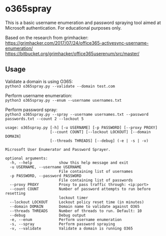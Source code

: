 # o365spray

This is a basic username enumeration and password spraying tool aimed at Microsoft authentication. For educational purposes only.

Based on the research from grimhacker:<br>
https://grimhacker.com/2017/07/24/office365-activesync-username-enumeration/<br>
https://bitbucket.org/grimhacker/office365userenum/src/master/

## Usage
Validate a domain is using O365:<br>
`python3 o365spray.py --validate --domain test.com`

Perform username enumeration:<br>
`python3 o365spray.py --enum --username usernames.txt`

Perform password spray:<br>
`python3 o365spray.py --spray --username usernames.txt --password passwords.txt --count 2 --lockout 5`


```
usage: o365spray.py [-h] [-u USERNAME] [-p PASSWORD] [--proxy PROXY]
                    [--count COUNT] [--lockout LOCKOUT] [--domain DOMAIN]
                    [--threads THREADS] [--debug] (-e | -s | -v)

Microsoft User Enumerator and Password Sprayer.

optional arguments:
  -h, --help            show this help message and exit
  -u USERNAME, --username USERNAME
                        File containing list of usernames
  -p PASSWORD, --password PASSWORD
                        File containing list of passwords
  --proxy PROXY         Proxy to pass traffic through: <ip:port>
  --count COUNT         Number of password attempts to run before resetting
                        lockout timer
  --lockout LOCKOUT     Lockout policy reset time (in minutes)
  --domain DOMAIN       Domain name to validate against O365
  --threads THREADS     Number of threads to run. Default: 10
  --debug               Debug output
  -e, --enum            Perform username enumeration
  -s, --spray           Perform password spraying
  -v, --validate        Validate a domain is running O365
```
